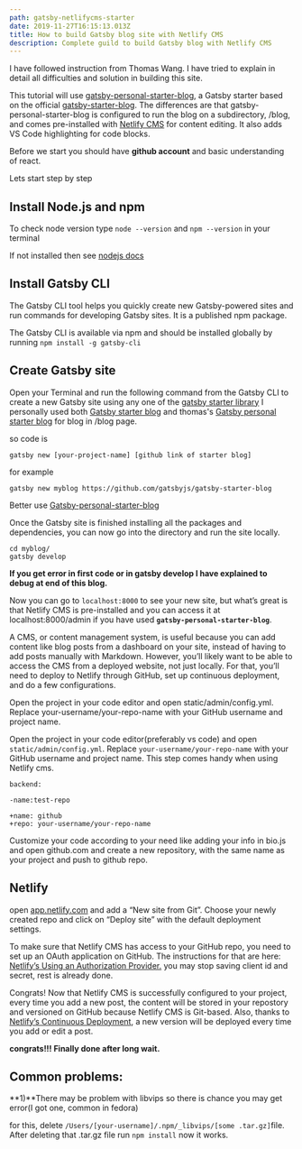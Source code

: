 ```yaml
---
path: gatsby-netlifycms-starter
date: 2019-11-27T16:15:13.013Z
title: How to build Gatsby blog site with Netlify CMS
description: Complete guild to build Gatsby blog with Netlify CMS
---
```

I have followed instruction from Thomas Wang. I have tried to explain in detail all difficulties and solution in building this site.

This tutorial will use [gatsby-personal-starter-blog](http://t.wang.sh/gatsby-personal-starter-blog), a Gatsby starter based on the official [gatsby-starter-blog](https://www.gatsbyjs.org/starters/gatsbyjs/gatsby-starter-blog/). The differences are that gatsby-personal-starter-blog is configured to run the blog on a subdirectory, /blog, and comes pre-installed with [Netlify CMS](https://www.netlifycms.org/) for content editing. It also adds VS Code highlighting for code blocks.

Before we start you should have **github account** and basic understanding of react.

Lets start step by step

## Install Node.js and npm

To check node version type `node --version` and `npm --version` in your terminal

If not installed then see [nodejs docs](https://nodejs.org/en/)

## Install Gatsby CLI

The Gatsby CLI tool helps you quickly create new Gatsby-powered sites and run commands for developing Gatsby sites. It is a published npm package.

The Gatsby CLI is available via npm and should be installed globally by running `npm install -g gatsby-cli`

## Create Gatsby site

Open your Terminal and run the following command from the Gatsby CLI to create a new Gatsby site using any one of the [gatsby starter library](https://www.gatsbyjs.org/starters?v=2)  I personally used both [Gatsby starter blog](https://github.com/gatsbyjs/gatsby-starter-blog) and thomas's [Gatsby personal starter blog](https://github.com/thomaswangio/gatsby-personal-starter-blog) for blog in /blog page. 

so code is 

  `gatsby new [your-project-name] [github link of starter blog]` 

for example

```
gatsby new myblog https://github.com/gatsbyjs/gatsby-starter-blog
```

Better use [Gatsby-personal-starter-blog](https://github.com/thomaswangio/gatsby-personal-starter-blog)

Once the Gatsby site is finished installing all the packages and dependencies, you can now go into the directory and run the site locally.

```
cd myblog/
gatsby develop
```

**If you get error in first code or in gatsby develop I have explained to debug at end of this blog.**

Now you can go to `localhost:8000` to see your new site, but what’s great is that Netlify CMS is pre-installed and you can access it at localhost:8000/admin if you have used **`gatsby-personal-starter-blog`**.

A CMS, or content management system, is useful because you can add content like blog posts from a dashboard on your site, instead of having to add posts manually with Markdown. However, you’ll likely want to be able to access the CMS from a deployed website, not just locally. For that, you’ll need to deploy to Netlify through GitHub, set up continuous deployment, and do a few configurations. 

Open the project in your code editor and open static/admin/config.yml. Replace your-username/your-repo-name with your GitHub username and project name.

Open the project in your code editor(preferably vs code)  and open `static/admin/config.yml`. Replace `your-username/your-repo-name` with your GitHub username and project name. This step comes handy when using Netlify cms.

```
backend:

-name:test-repo

+name: github
+repo: your-username/your-repo-name
```

Customize your code according to your need like adding your info in bio.js and open github.com and create a new repository, with the same name as your project and push to github repo.

## Netlify

open [app.netlify.com](http://app.netlify.com/) and add a “New site from Git”. Choose your newly created repo and click on “Deploy site” with the default deployment settings.

To make sure that Netlify CMS has access to your GitHub repo, you need to set up an OAuth application on GitHub. The instructions for that are here: [Netlify’s Using an Authorization Provider.](https://docs.netlify.com/visitor-access/oauth-provider-tokens/#setup-and-settings)  you may stop saving client id and secret, rest is already done.

Congrats! Now that Netlify CMS is successfully configured to your project, every time you add a new post, the content will be stored in your repostory and versioned on GitHub because Netlify CMS is Git-based. Also, thanks to [Netlify’s Continuous Deployment](https://docs.netlify.com/configure-builds/get-started/), a new version will be deployed every time you add or edit a post. 

**congrats!!! Finally done after long wait.**

## Common problems:

**1)**There may be problem with libvips so there is chance you may get error(I got one, common in fedora)

for this, delete `/Users/[your-username]/.npm/_libvips/[some .tar.gz]`file. After deleting that .tar.gz file run `npm install` now it works.
